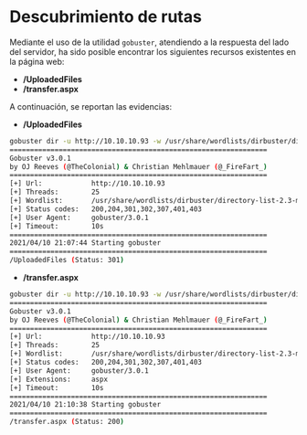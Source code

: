 # Descubrimiento de rutas

Mediante el uso de la utilidad `gobuster`, atendiendo a la respuesta del lado del servidor, ha sido posible encontrar los siguientes recursos existentes en la página web:

* **/UploadedFiles**
* **/transfer.aspx**

A continuación, se reportan las evidencias:

* **/UploadedFiles**

```bash
gobuster dir -u http://10.10.10.93 -w /usr/share/wordlists/dirbuster/directory-list-2.3-medium.txt -t 25
===============================================================
Gobuster v3.0.1
by OJ Reeves (@TheColonial) & Christian Mehlmauer (@_FireFart_)
===============================================================
[+] Url:            http://10.10.10.93
[+] Threads:        25
[+] Wordlist:       /usr/share/wordlists/dirbuster/directory-list-2.3-medium.txt
[+] Status codes:   200,204,301,302,307,401,403
[+] User Agent:     gobuster/3.0.1
[+] Timeout:        10s
===============================================================
2021/04/10 21:07:44 Starting gobuster
===============================================================
/UploadedFiles (Status: 301)
```

* **/transfer.aspx**

```bash
gobuster dir -u http://10.10.10.93 -w /usr/share/wordlists/dirbuster/directory-list-2.3-medium.txt -x aspx -t 25
===============================================================
Gobuster v3.0.1
by OJ Reeves (@TheColonial) & Christian Mehlmauer (@_FireFart_)
===============================================================
[+] Url:            http://10.10.10.93
[+] Threads:        25
[+] Wordlist:       /usr/share/wordlists/dirbuster/directory-list-2.3-medium.txt
[+] Status codes:   200,204,301,302,307,401,403
[+] User Agent:     gobuster/3.0.1
[+] Extensions:     aspx
[+] Timeout:        10s
===============================================================
2021/04/10 21:10:38 Starting gobuster
===============================================================
/transfer.aspx (Status: 200)
```
